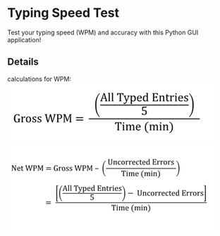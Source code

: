 # Typing Speed Test

Test your typing speed (WPM) and accuracy with this Python GUI application!

## Details

calculations for WPM:
![Gross WPM calculation](/images/Gross_WPM.png)
![Net WPM calculation](/images/Net_WPM.png)